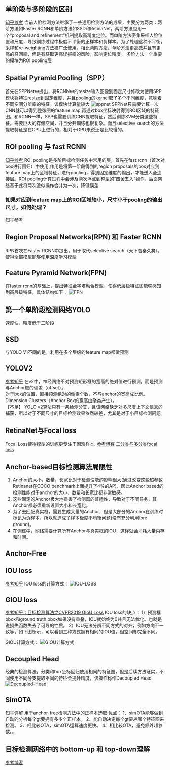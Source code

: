 ## 单阶段与多阶段的区别
[知乎参考](https://zhuanlan.zhihu.com/p/367069340)
当前人脸检测方法继承了一些通用检测方法的成果，主要分为两类：两阶方法如Faster RCNN和单阶方法如SSD和RetinaNet。两阶方法应用一个“proposal and refinement”机制提取高精度定位。而单阶方法密集采样人脸位置和尺度，导致训练过程中极度不平衡的正样本和负样本。为了处理这种不平衡，采样和re-weighting方法被广泛使用。相比两阶方法，单阶方法更高效并且有更高的召回率，但是有获取更高误报率的风险，影响定位精度。
多阶方法一个重要的模块为ROI pooling层

## Spatial Pyramid Pooling（SPP）
首先在SPPNet中提出，将RCNN中的resize输入图像到固定尺寸修改为使用SPP模块将特征resize到固定维度，并且pooling的kernel取了多个不同维度，意味着不同空间分辨率的特征。该模块计算量较大
![sppnet](pics/sppnet.jpg)
SPPNet只需要计算一次CNN就可以得到整张图的feature map,再通过box坐标映射得到ROI区域的特征图。和RCNN一样，SPP也需要训练CNN提取特征，然后训练SVM分类这些特征。需要巨大的存储空间，并且分开训练也很复杂。而且selective search的方法提取特征是在CPU上进行的，相对于GPU来说还是比较慢的。

## ROI pooling 与 fast RCNN
[知乎参考](https://zhuanlan.zhihu.com/p/165324194)
ROI pooling是多阶目标检测任务中常用的层，首先在fast rcnn（首次对box进行回归）中使用,作用是将第一阶段得到的region proposals的box对应到feature map上的区域特征，进行pooling，得到固定维度的输出，才能送入全连接层。ROI pooling计算过程中会涉及两次浮点到整型的“四舍五入”操作，后面网络基于此将两次近似操作合并为一次，降低误差  
### 如果对应到feature map上的ROI区域较小，尺寸小于pooling的输出尺寸，如何处理？
[知乎参考](https://www.zhihu.com/question/353305355)


## Region Proposal Networks(RPN) 和 Faster RCNN
RPN首次在Faster RCNN中提出，用于取代selective search（天下苦秦久矣），使得全部模型能够使用深度学习模型

## Feature Pyramid Network(FPN)
在faster rcnn的基础上，提出特征金字塔融合模型，使得低层级特征图能够感知到高层级特征，具体结构如下：
![FPN](pics/fpn.jpg)

## 第一个单阶段检测网络YOLO
速度快，精度低于二阶段

## SSD
与YOLO V1不同的是，利用在多个层级的feature map都做预测

## YOLOV2
[参考知乎](https://zhuanlan.zhihu.com/p/74540100)
在v2中，神经网络不对预测矩形框的宽高的绝对值进行预测，而是预测与Anchor框的偏差（offset）。  
对于box的位置，直接预测绝对的像素个数，不与anchor的宽高成比例。  
Dimension Clusters（Anchor Box的宽高由聚类产生）。  
【不足】 YOLO v2算法只有一条检测分支，且该网络缺乏对多尺度上下文信息的捕获，所以对于不同尺寸的目标检测效果依然较差，尤其是对于小目标检测问题。

## RetinaNet与Focal loss
Focal Loss使得模型的训练更专注于困难样本.
[参考博客](https://www.cnblogs.com/king-lps/p/9497836.html)
[二分类与多分类focal loss](https://www.cnblogs.com/CheeseZH/p/13519206.html)

## Anchor-based目标检测算法局限性
1. Anchor的大小，数量，长宽比对于检测性能的影响很大(通过改变这些超参数Retinanet在COCO benchmark上面提升了4%的AP)，因此Anchor based的检测性能对于anchor的大小、数量和长宽比都非常敏感。
2. 这些固定的Anchor极大地损害了检测器的普适性，导致对于不同任务，其Anchor都必须重新设置大小和长宽比。
3. 为了去匹配真实框，需要生成大量的Anchor，但是大部分的Anchor在训练时标记为负样本，所以就造成了样本极度不均衡问题(没有充分利用fore-ground)。
4. 在训练中，网络需要计算所有Anchor与真实框的IOU，这样就会消耗大量内存和时间。


## Anchor-Free 


## IOU loss
[参考知乎](https://zhuanlan.zhihu.com/p/44323675)
IOU loss的计算方式：
![IOU-LOSS](pics/IOU-loss.jpg)

## GIOU loss
[参考知乎：目标检测算法之CVPR2019 GIoU Loss](https://zhuanlan.zhihu.com/p/97340657)
IOU loss的缺点：
1）预测框bbox和ground truth bbox如果没有重叠，IOU就始终为0并且无法优化。也就是说损失函数失去了可导的性质。
2）IOU无法分辨不同方式的对齐，例如方向不一致等，如下图所示，可以看到三种方式拥有相同的IOU值，但空间却完全不同。

GIOU计算方式：
![GIOU计算方式](pics/GIOU-LOSS.jpg)

## Decoupled Head
经典的检测算法，分类和box坐标回归使用相同的特征图，但是后续方法证实，不同使用不同分支提取不同的特征会提升精度，该操作称作Decoupled Head
![Decoupled-Head](pics/Decoupled-Head.jpg)

## SimOTA
[知乎详解](https://zhuanlan.zhihu.com/p/394392992)
用于anchor-free检测方法中的正样本选取
优点：
1、simOTA能够做到自动的分析每个gt要拥有多少个正样本。
2、能自动决定每个gt要从哪个特征图来检测。
3、相比较OTA，simOTA运算速度更快。
4、相比较OTA，避免额外超参数。。

## 目标检测网络中的 bottom-up 和 top-down理解
[参考博客](https://blog.csdn.net/qq_44442727/article/details/114692401)




